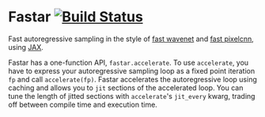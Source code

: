 # Fastar [![Build Status](https://travis-ci.org/j-towns/fastar.svg?branch=master)](https://travis-ci.org/j-towns/fastar)

Fast autoregressive sampling in the style of [fast wavenet](https://github.com/tomlepaine/fast-wavenet) and [fast pixelcnn](https://github.com/PrajitR/fast-pixel-cnn), using [JAX](https://github.com/google/jax).

Fastar has a one-function API, `fastar.accelerate`. 
To use `accelerate`, you have to express your autoregressive sampling loop as a fixed point iteration `fp` and call `accelerate(fp)`. 
Fastar accelerates the autoregressive loop using caching and allows you to `jit` sections of the accelerated loop. 
You can tune the length of jitted sections with `accelerate`'s `jit_every` kwarg, trading off between compile time and execution time.
